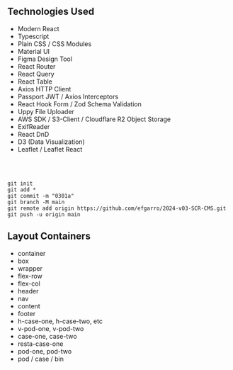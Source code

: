 ## Technologies Used

- Modern React
- Typescript
- Plain CSS / CSS Modules
- Material UI
- Figma Design Tool
- React Router
- React Query
- React Table
- Axios HTTP Client
- Passport JWT / Axios Interceptors
- React Hook Form / Zod Schema Validation
- Uppy File Uploader
- AWS SDK / S3-Client / Cloudflare R2 Object Storage
- ExifReader
- React DnD
- D3 (Data Visualization)
- Leaflet / Leaflet React

<br><br>

```
git init
git add *
git commit -m "0301a"
git branch -M main
git remote add origin https://github.com/efgarro/2024-v03-SCR-CMS.git
git push -u origin main
```

## Layout Containers

- container
- box
- wrapper
- flex-row
- flex-col
- header
- nav
- content
- footer
- h-case-one, h-case-two, etc
- v-pod-one, v-pod-two
- case-one, case-two
- resta-case-one
- pod-one, pod-two
- pod / case / bin
